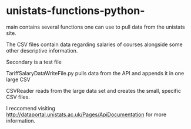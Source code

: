 # unistats-functions-python-

main contains several functions one can use to pull data from the unistats site. 

The CSV files contain data regarding salaries of courses alongside some other descriptive information.

Secondary is a test file

TariffSalaryDataWriteFile.py pulls data from the API and appends it in one large CSV

CSVReader reads from the large data set and creates the small, specific CSV files. 

I reccomend visiting http://dataportal.unistats.ac.uk/Pages/ApiDocumentation for more information.

